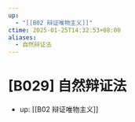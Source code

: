 ```yaml
---
up:
  - "[[B02 辩证唯物主义]]"
ctime: 2025-01-25T14:32:53+08:00
aliases:
  - 自然辩证法
---
```


# [B029] 自然辩证法

- up: [[B02 辩证唯物主义]]
